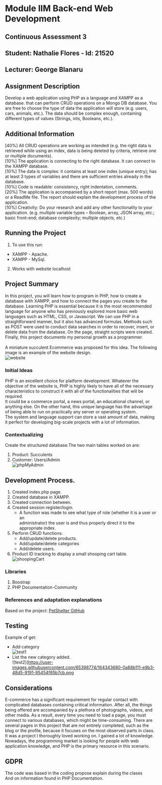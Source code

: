 # Module IIM Back-end Web Development
## Continuous Assessment 3 
## Student: Nathalie Flores - Id: 21520
## Lecturer: George Blanaru

## Assignment Description  
Develop a web application using PHP as a language and XAMPP as a database. that can perform CRUD operations on a Mongo DB database. You are free to choose the type of data the application will store (e.g. users, cars, animals, etc.). The data should be complex enough, containing different types of values (Strings, ints, Booleans, etc.).

## Additional Information 
[40%] All CRUD operations are working as intended (e.g. the right data is retrieved while using an index, data is being deleted by criteria, retrieve one or multiple documents).<br>
[10%] The application is connecting to the right database. It can connect to the XAMPP database.<br>
[10%] The data is complex: it contains at least one index (unique entry); has at least 3 types of variables and there are sufficient entries already in the database.<br>
[10%] Code is readable: consistency, right indentation, comments.<br>
[20%] The application is accompanied by a short report (max. 500 words) or a ReadMe file. The report should explain the development process of the application.<br>
[10%] Creativity: Do your research and add any other functionality to your application. (e.g. multiple variable types – Boolean, array, JSON array, etc.; basic front-end; database complexity; multiple objects, etc.)<br>

## Running the Project
1. To use this run: 
* XAMPP - Apache.<br>
* XAMPP - MySql.<br>
2. Works with website localhost

## Project Summary
In this project, you will learn how to program in PHP, how to create a database with XAMPP, and how to connect the pages you create to the database. Learning PHP is essential because it is the most recommended language for anyone who has previously explored more basic web languages such as HTML, CSS, or Javascript. We can use PHP in a straightforward manner, but it also has advanced formulas. Methods such as POST were used to conduct data searches in order to recover, insert, or delete data from the database. On the page, straight scripts were created. Finally, this project documents my personal growth as a programmer.<br><br>
A miniature succulent Ecommerce was proposed for this idea. The following image is an example of the website design.<br>
![website](https://user-images.githubusercontent.com/65398774/164343460-ca405330-8d95-495d-9a94-ce9f21975955.png)

### Initial Ideas
PHP is an excellent choice for platform development. Whatever the objective of the website is, PHP is highly likely to have all of the necessary characteristics to construct it with all of the functionalities that will be required.<br>
It could be a commerce portal, a news portal, an educational channel, or anything else. On the other hand, this unique language has the advantage of being able to run on practically any server or operating system.<br>
The system and language support can store a vast amount of data, making it perfect for developing big-scale projects with a lot of information.

### Contextualizing
Create the structured database.The two main tables worked on are:
1. Product: Succulents<br>
2. Customer: Users/Admin<br>
![phpMyAdmin](https://user-images.githubusercontent.com/65398774/164342764-325b6274-ac21-4e2c-b5ca-4430f0e68fb2.png)

## Development Process. 
1. Created index.php page. 
2. Created database in XAMPP.
3. Created connection between.
4. Created session register/login.
    * A function was made to see what type of role (whether it is a user or an <br>administrator) the user is and thus properly direct it to the appropriate index.
5. Perform CRUD functions:
    * Add/update/delete products.
    * Add/update/delete categories
    * Add/delete users.
6. Product ID tracking to display a small shooping cart table.
![shoopingCart](https://user-images.githubusercontent.com/65398774/164343209-5a80fc40-13cf-48ca-99e2-68ac39bc5c0a.png)

### Libraries 
1. Boostrap
2. PHP Documentation-Community

### References and adaptation explanations
Based on the project: 
[PetShelter GitHub](https://github.com/georgeBl/petshelter.git)

## Testing
Example of get:
* Add category <br>
![test1](https://user-images.githubusercontent.com/65398774/164343678-165091ea-b20e-4b20-8c0d-bd5dce340b5a.png)
* List the new category added. <br>
![test2](https://user-images.githubusercontent.com/65398774/164343680-0a88b111-e9b3-48d5-9191-95454f85b7cb.png

## Considerations
E-commerce has a significant requirement for regular contact with complicated databases containing critical information. After all, the things being offered are accompanied by a plethora of photographs, videos, and other media. As a result, every time you need to load a page, you must connect to various databases, which might be time-consuming. There are several pages in this project that are not entirely completed, such as the blog or the profile, because it focuses on the most observed parts in class. It was a project I thoroughly loved working on. I gained a lot of knowledge. Nowadays, the programming market is looking for people with web application knowledge, and PHP is the primary resource in this scenario.

## GDPR
The code was based in the coding propose explain during the clases<br>
And on information found in PHP Documentation.